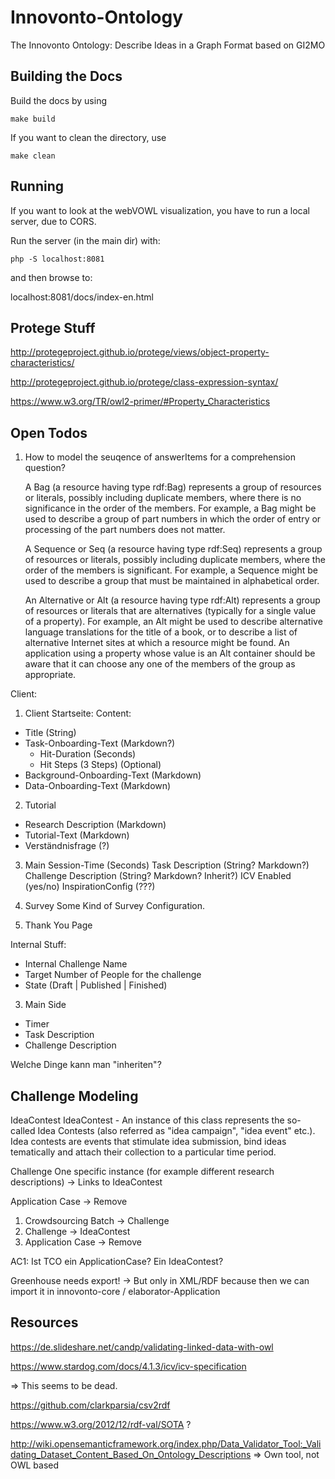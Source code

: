 # Innovonto-Ontology
The Innovonto Ontology: Describe Ideas in a Graph Format based on GI2MO

## Building the Docs
Build the docs by using

    make build
    
If you want to clean the directory, use

    make clean
    

## Running
If you want to look at the webVOWL visualization, you have to run a local server, due to CORS.

Run the server (in the main dir) with:

    php -S localhost:8081

and then browse to:

localhost:8081/docs/index-en.html

## Protege Stuff

http://protegeproject.github.io/protege/views/object-property-characteristics/

http://protegeproject.github.io/protege/class-expression-syntax/

https://www.w3.org/TR/owl2-primer/#Property_Characteristics


## Open Todos

1. How to model the seuqence of answerItems for a comprehension question?

    A Bag (a resource having type rdf:Bag) represents a group of resources or literals, possibly including duplicate members, where there is no significance in the order of the members. For example, a Bag might be used to describe a group of part numbers in which the order of entry or processing of the part numbers does not matter.

    A Sequence or Seq (a resource having type rdf:Seq) represents a group of resources or literals, possibly including duplicate members, where the order of the members is significant. For example, a Sequence might be used to describe a group that must be maintained in alphabetical order.

    An Alternative or Alt (a resource having type rdf:Alt) represents a group of resources or literals that are alternatives (typically for a single value of a property). For example, an Alt might be used to describe alternative language translations for the title of a book, or to describe a list of alternative Internet sites at which a resource might be found. An application using a property whose value is an Alt container should be aware that it can choose any one of the members of the group as appropriate. 



Client:


1. Client Startseite:
Content:
 - Title (String)
 - Task-Onboarding-Text (Markdown?)
    - Hit-Duration (Seconds)
    - Hit Steps (3 Steps) (Optional)
 - Background-Onboarding-Text (Markdown)
 - Data-Onboarding-Text (Markdown)
 
2. Tutorial
 - Research Description (Markdown)
 - Tutorial-Text (Markdown)
 - Verständnisfrage (?)
 
3. Main
 Session-Time (Seconds)
 Task Description (String? Markdown?)
 Challenge Description (String? Markdown? Inherit?)
 ICV Enabled (yes/no)
 InspirationConfig (???)
 
4. Survey
 Some Kind of Survey Configuration.
 

5. Thank You Page


Internal Stuff:
 - Internal Challenge Name
 - Target Number of People for the challenge
 - State (Draft | Published | Finished)

3. Main Side
 - Timer
 - Task Description
 - Challenge Description


Welche Dinge kann man "inheriten"?


## Challenge Modeling
IdeaContest
     IdeaContest - An instance of this class represents the so-called Idea Contests (also referred as "idea campaign", "idea event" etc.). Idea contests are events that stimulate idea submission, bind ideas tematically and attach their collection to a particular time period. 
     

Challenge
    One specific instance (for example different research descriptions)
    -> Links to IdeaContest
    
Application Case -> Remove


1. Crowdsourcing Batch -> Challenge
2. Challenge -> IdeaContest
3. Application Case -> Remove

AC1: Ist TCO ein ApplicationCase? Ein IdeaContest?

Greenhouse needs export!
 -> But only in XML/RDF because then we can import it in innovonto-core / elaborator-Application
 
 
 



## Resources




https://de.slideshare.net/candp/validating-linked-data-with-owl

https://www.stardog.com/docs/4.1.3/icv/icv-specification

=> This seems to be dead.



https://github.com/clarkparsia/csv2rdf



https://www.w3.org/2012/12/rdf-val/SOTA ?


http://wiki.opensemanticframework.org/index.php/Data_Validator_Tool:_Validating_Dataset_Content_Based_On_Ontology_Descriptions
=> Own tool, not OWL based

